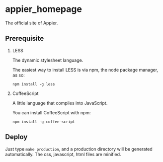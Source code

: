 appier_homepage
===============

The official site of Appier.

Prerequisite
------------

1.  LESS

    The dynamic stylesheet language.

    The easiest way to install LESS is via npm, the node package manager, as so: 

    ```npm install -g less```

2.  CoffeeScript

    A little language that compiles into JavaScript.

    You can install CoffeeScript with npm:

    ```npm install -g coffee-script```


Deploy
------

Just type ```make production```, and a production directory will be generated
automatically. The css, javascript, html files are minified.

